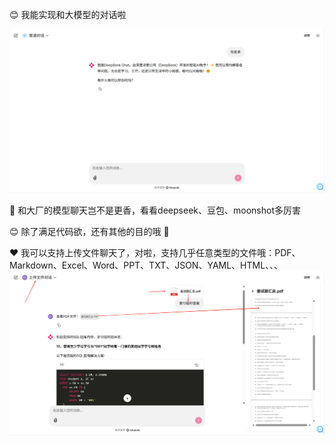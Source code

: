 😊 我能实现和大模型的对话啦

![img.png](statics/img.png)

🤖 和大厂的模型聊天岂不是更香，看看deepseek、豆包、moonshot多厉害

😊 除了满足代码欲，还有其他的目的哦 🚀


❤️ 我可以支持上传文件聊天了，对啦，支持几乎任意类型的文件哦：PDF、Markdown、Excel、Word、PPT、TXT、JSON、YAML、HTML、、、
![img_4.png](statics/img_4.png)